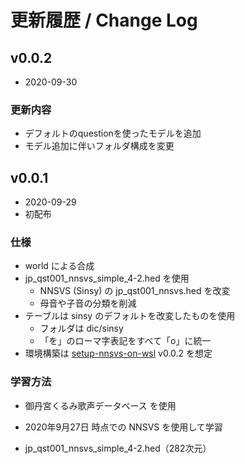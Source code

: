 # 更新履歴 / Change Log

## v0.0.2

- 2020-09-30

### 更新内容

- デフォルトのquestionを使ったモデルを追加
- モデル追加に伴いフォルダ構成を変更

## v0.0.1

-  2020-09-29
- 初配布

### 仕様

- world による合成
- jp_qst001_nnsvs_simple_4-2.hed を使用
  - NNSVS (Sinsy) の jp_qst001_nnsvs.hed を改変
  - 母音や子音の分類を削減
- テーブルは sinsy のデフォルトを改変したものを使用
  - フォルダは dic/sinsy
  - 「を」のローマ字表記をすべて「o」に統一
- 環境構築は [setup-nnsvs-on-wsl](https://github.com/oatsu-gh/setup-nnsvs-on-wsl) v0.0.2 を想定

### 学習方法

- 御丹宮くるみ歌声データベース を使用

- 2020年9月27日 時点での NNSVS を使用して学習

- jp_qst001_nnsvs_simple_4-2.hed（282次元）